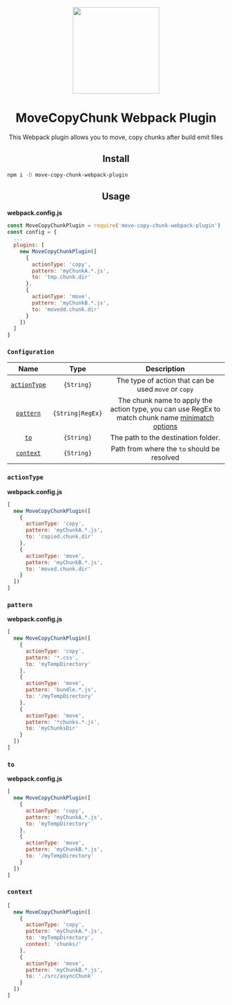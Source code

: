 <div align="center">
  <a href="https://github.com/webpack/webpack">
    <img width="200" height="200"
      src="https://webpack.js.org/assets/icon-square-big.svg">
  </a>
  <h1>MoveCopyChunk Webpack Plugin</h1>
  <p>This Webpack plugin allows you to move, copy chunks after build emit files</p>
</div>

<h2 align="center">Install</h2>

```bash
npm i -D move-copy-chunk-webpack-plugin
```

<h2 align="center">Usage</h2>

**webpack.config.js**
```js
const MoveCopyChunkPlugin = require('move-copy-chunk-webpack-plugin')
const config = {
  ...
  plugins: [
    new MoveCopyChunkPlugin([
      {
        actionType: 'copy',
        pattern: 'myChunkA.*.js',
        to: 'tmp.chunk.dir'
      },
      {
        actionType: 'move',
        pattern: 'myChunkB.*.js',
        to: 'movedd.chunk.dir'
      }
    ])
  ]
}
```

### `Configuration`

|Name|Type|Description|
|:--:|:--:|:---------:|
|[`actionType`](#actionType)|`{String}`|The type of action that can be used `move` or `copy`
|[`pattern`](#pattern)|`{String\|RegEx}`|The chunk name to apply the action type, you can use RegEx to match chunk name [minimatch options](https://github.com/isaacs/minimatch)|
|[`to`](#to)|`{String}`|The path to the destination folder.
|[`context`](#context)|`{String}`|Path from where the `to` should be resolved

### `actionType`

**webpack.config.js**
```js
[
  new MoveCopyChunkPlugin([
    {
      actionType: 'copy',
      pattern: 'myChunkA.*.js',
      to: 'copied.chunk.dir'
    },
    {
      actionType: 'move',
      pattern: 'myChunkB.*.js',
      to: 'moved.chunk.dir'
    }
  ])
]
```

### `pattern`

**webpack.config.js**
```js
[
  new MoveCopyChunkPlugin([
    {
      actionType: 'copy',
      pattern: '*.css',
      to: 'myTempDirectory'
    },
    {
      actionType: 'move',
      pattern: 'bundle.*.js',
      to: '/myTempDirectory'
    },
    {
      actionType: 'move',
      pattern: '*chunks.*.js',
      to: 'myChunksDir'
    }
  ])
]
```

### `to`

**webpack.config.js**
```js
[
  new MoveCopyChunkPlugin([
    {
      actionType: 'copy',
      pattern: 'myChunkA.*.js',
      to: 'myTempDirectory'
    },
    {
      actionType: 'move',
      pattern: 'myChunkB.*.js',
      to: '/myTempDirectory'
    }
  ])
]
```

### `context`
```js
[
  new MoveCopyChunkPlugin([
    {
      actionType: 'copy',
      pattern: 'myChunkA.*.js',
      to: 'myTempDirectory',
      context: 'chunks/'
    },
    {
      actionType: 'move',
      pattern: 'myChunkB.*.js',
      to: './src/asyncChunk'
    }
  ])
]
```
